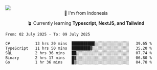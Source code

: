 
<img align = "center" src="https://readme-typing-svg.herokuapp.com?font=Fira+Code&size=25&pause=1000&color=00F713&center=true&vCenter=true&random=false&width=850&height=70&lines=Hi+There+%F0%9F%91%8B%2C+Im+Julian+Caesar;"/>
<br>

<div align = "center">
  📌 I'm from Indonesia
  
  🪴 Currently learning **Typescript, NextJS, and Tailwind**
</div>

<!--START_SECTION:waka-->

```txt
From: 02 July 2025 - To: 09 July 2025

C#           13 hrs 20 mins  ██████████░░░░░░░░░░░░░░░   39.65 %
TypeScript   11 hrs 50 mins  ████████▓░░░░░░░░░░░░░░░░   35.20 %
SQL          2 hrs 36 mins   ██░░░░░░░░░░░░░░░░░░░░░░░   07.74 %
Binary       2 hrs 17 mins   █▓░░░░░░░░░░░░░░░░░░░░░░░   06.80 %
Go           1 hr 36 mins    █▒░░░░░░░░░░░░░░░░░░░░░░░   04.78 %
```

<!--END_SECTION:waka-->
